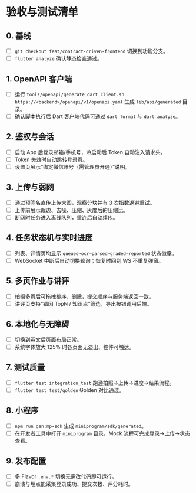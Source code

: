 # 验收与测试清单

## 0. 基线
- [ ] `git checkout feat/contract-driven-frontend` 切换到功能分支。
- [ ] `flutter analyze` 确认静态检查通过。

## 1. OpenAPI 客户端
- [ ] 运行 `tools/openapi/generate_dart_client.sh https://<backend>/openapi/v1/openapi.yaml` 生成 `lib/api/generated` 目录。
- [ ] 确认脚本执行后 Dart 客户端代码可通过 `dart format` 与 `dart analyze`。

## 2. 鉴权与会话
- [ ] 启动 App 后登录邮箱/手机号，冷启动后 Token 自动注入请求头。
- [ ] Token 失效时自动跳转登录页。
- [ ] 设置页展示“绑定微信账号（需管理员开通）”说明。

## 3. 上传与弱网
- [ ] 通过预签名直传上传大图，观察分块并有 3 次指数退避重试。
- [ ] 上传前展示裁边、去噪、压缩、灰度后的压缩比。
- [ ] 断网时任务进入离线队列，重连后自动续传。

## 4. 任务状态机与实时进度
- [ ] 列表、详情页均显示 `queued→ocr→parsed→graded→reported` 状态徽章。
- [ ] WebSocket 中断后自动切换轮询；恢复时回到 WS 不重复弹窗。

## 5. 多页作业与讲评
- [ ] 拍摄多页后可拖拽排序、删除，提交顺序与服务端返回一致。
- [ ] 讲评页支持“错因 TopN / 知识点”筛选，导出按钮调用后端。

## 6. 本地化与无障碍
- [ ] 切换到英文后页面布局正常。
- [ ] 系统字体放大 125% 时各页面无溢出、控件可触达。

## 7. 测试质量
- [ ] `flutter test integration_test` 跑通拍照→上传→进度→结果流程。
- [ ] `flutter test test/golden` Golden 对比通过。

## 8. 小程序
- [ ] `npm run gen:mp-sdk` 生成 `miniprogram/sdk/generated`。
- [ ] 在开发者工具中打开 `miniprogram` 目录，Mock 流程可完成登录→上传→状态查看。

## 9. 发布配置
- [ ] 多 Flavor `.env.*` 切换无需改代码即可运行。
- [ ] 崩溃与埋点能采集登录成功、提交次数、评分耗时。
